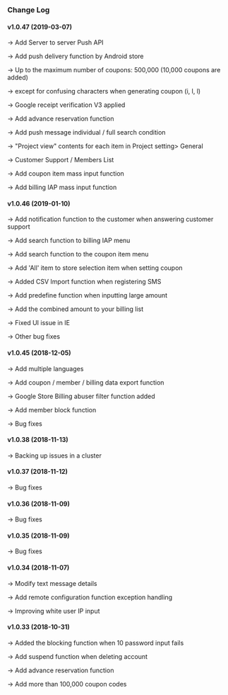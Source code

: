 ### Change Log

#### v1.0.47 (2019-03-07)

→ Add Server to server Push API

→ Add push delivery function by Android store

→ Up to the maximum number of coupons: 500,000 (10,000 coupons are added)

→ except for confusing characters when generating coupon (i, l, l)

→ Google receipt verification V3 applied

→ Add advance reservation function

→ Add push message individual / full search condition

→ "Project view" contents for each item in Project setting> General

→ Customer Support / Members List

→ Add coupon item mass input function

→ Add billing IAP mass input function

#### v1.0.46 (2019-01-10)

→ Add notification function to the customer when answering customer support

→ Add search function to billing IAP menu

→ Add search function to the coupon item menu

→ Add 'All' item to store selection item when setting coupon

→ Added CSV Import function when registering SMS

→ Add predefine function when inputting large amount

→ Add the combined amount to your billing list

→ Fixed UI issue in IE

→ Other bug fixes

#### v1.0.45 (2018-12-05)

→ Add multiple languages

→ Add coupon / member / billing data export function

→ Google Store Billing abuser filter function added

→ Add member block function

→ Bug fixes

#### v1.0.38 (2018-11-13)

→ Backing up issues in a cluster

#### v1.0.37 (2018-11-12)

→ Bug fixes

#### v1.0.36 (2018-11-09)

→ Bug fixes

#### v1.0.35 (2018-11-09)

→ Bug fixes

#### v1.0.34 (2018-11-07)

→ Modify text message details

→ Add remote configuration function exception handling

→ Improving white user IP input

#### v1.0.33 (2018-10-31)

→ Added the blocking function when 10 password input fails

→ Add suspend function when deleting account

→ Add advance reservation function

→ Add more than 100,000 coupon codes
